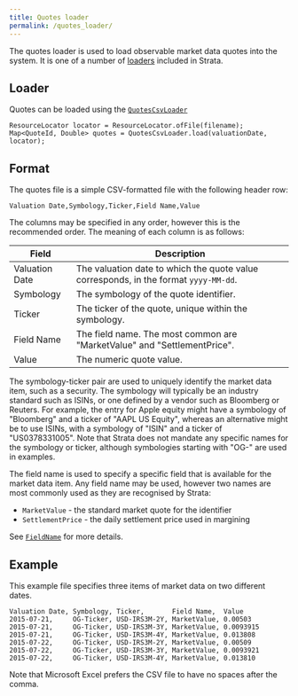 ```yaml
---
title: Quotes loader
permalink: /quotes_loader/
---
```


The quotes loader is used to load observable market data quotes into the system.
It is one of a number of [loaders]({{site.baseurl}}/loaders) included in Strata.


## Loader

Quotes can be loaded using the [`QuotesCsvLoader`]({{site.baseurl}}/apidocs/com/opengamma/strata/loader/csv/QuotesCsvLoader.html)

```
ResourceLocator locator = ResourceLocator.ofFile(filename);
Map<QuoteId, Double> quotes = QuotesCsvLoader.load(valuationDate, locator);
```


## Format

The quotes file is a simple CSV-formatted file with the following header row:

```
Valuation Date,Symbology,Ticker,Field Name,Value
```

The columns may be specified in any order, however this is the recommended order.
The meaning of each column is as follows:

| Field          | Description                                                                          |
|----------------|--------------------------------------------------------------------------------------|
| Valuation Date | The valuation date to which the quote value corresponds, in the format `yyyy-MM-dd`. |
| Symbology      | The symbology of the quote identifier.                                               |
| Ticker         | The ticker of the quote, unique within the symbology.                                |
| Field Name     | The field name. The most common are "MarketValue" and "SettlementPrice".             |
| Value          | The numeric quote value.                                                             |

The symbology-ticker pair are used to uniquely identify the market data item, such as a security.
The symbology will typically be an industry standard such as ISINs, or one defined by a vendor such as Bloomberg or Reuters.
For example, the entry for Apple equity might have a symbology of "Bloomberg" and a ticker of "AAPL US Equity",
whereas an alternative might be to use ISINs, with a symbology of "ISIN" and a ticker of "US0378331005".
Note that Strata does not mandate any specific names for the symbology or ticker,
although symbologies starting with "OG-" are used in examples.

The field name is used to specify a specific field that is available for the market data item.
Any field name may be used, however two names are most commonly used as they are recognised by Strata:

* `MarketValue` - the standard market quote for the identifier
* `SettlementPrice` - the daily settlement price used in margining

See [`FieldName`]({{site.baseurl}}/apidocs/com/opengamma/strata/data/FieldName.html) for more details.


## Example

This example file specifies three items of market data on two different dates.

```
Valuation Date, Symbology, Ticker,       Field Name,  Value
2015-07-21,     OG-Ticker, USD-IRS3M-2Y, MarketValue, 0.00503
2015-07-21,     OG-Ticker, USD-IRS3M-3Y, MarketValue, 0.0093915
2015-07-21,     OG-Ticker, USD-IRS3M-4Y, MarketValue, 0.013808
2015-07-22,     OG-Ticker, USD-IRS3M-2Y, MarketValue, 0.00509
2015-07-22,     OG-Ticker, USD-IRS3M-3Y, MarketValue, 0.0093921
2015-07-22,     OG-Ticker, USD-IRS3M-4Y, MarketValue, 0.013810
```

Note that Microsoft Excel prefers the CSV file to have no spaces after the comma.
